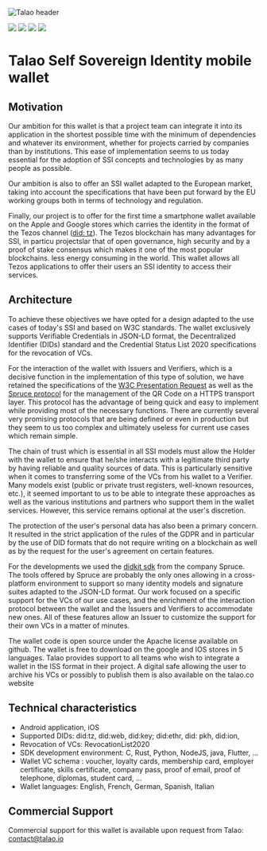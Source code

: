 ![Talao header](https://github.com/TalaoDAO/talao-wallet/blob/dev-talao/Screen%20app%20store%20-%20MASTER.png)


[![](https://img.shields.io/badge/Flutter-1.22.6-blue)](https://flutter.dev/docs/get-started/install) [![](https://img.shields.io/badge/ssi-v0.3-green)](https://www.github.com/spruceid/ssi) [![](https://img.shields.io/badge/DIDKit-v0.3-green)](https://www.github.com/spruceid/didkit) [![](https://img.shields.io/badge/License-Apache--2.0-green)](https://github.com/TalaoDAO/talao-wallet/blob/dev-talao/LICENSE) 

# Talao Self Sovereign Identity mobile wallet

## Motivation 


Our ambition for this wallet is that a project team can integrate it into its application in the shortest possible time with the minimum of dependencies and whatever its environment, whether for projects carried by companies than by institutions. This ease of implementation seems to us today essential for the adoption of SSI concepts and technologies by as many people as possible.  

Our ambition is also to offer an SSI wallet adapted to the European market, taking into account the specifications that have been put forward by the EU working groups both in terms of technology and regulation. 

Finally, our project is to offer for the first time a smartphone wallet available on the Apple and Google stores which carries the identity in the format of the Tezos channel ([did: tz]( https://did-tezos-draft.spruceid.com/ )). The Tezos blockchain has many advantages for SSI, in particu projectslar that of open governance, high security and by a proof of stake consensus which makes it one of the most popular blockchains. less energy consuming in the world. This wallet allows all Tezos applications to offer their users an SSI identity to access their services.
 
## Architecture

To achieve these objectives we have opted for a design adapted to the use cases of today's SSI and based on W3C standards. The wallet exclusively supports Verifiable Credentials in JSON-LD format, the Decentralized Identifier (DIDs) standard and the Credential Status List 2020 specifications for the revocation of VCs.  

For the interaction of the wallet with Issuers and Verifiers, which is a decisive function in the implementation of this type of solution, we have retained the specifications of the [W3C Presentation Request]( https://w3c-ccg.github.io/vp-request-spec/ ) as well as the [Spruce protocol]( https://github.com/spruceid/credible#supported-protocols )  for the management of the QR Code on a HTTPS transport layer. This protocol has the advantage of being quick and easy to implement while providing most of the necessary functions. There are currently several very promising protocols that are being defined or even in production but they seem to us too complex and ultimately useless for current use cases which remain simple.


The chain of trust which is essential in all SSI models must allow the Holder with the wallet to ensure that he/she interacts with a legitimate third party by having reliable and quality sources of data. This is particularly sensitive when it comes to transferring some of the VCs from his wallet to a Verifier. Many models exist (public or private trust registers, well-known resources, etc.), it seemed important to us to be able to integrate these approaches as well as the various institutions and partners who support them in the wallet services. However, this service remains optional at the user's discretion.


The protection of the user's personal data has also been a primary concern. It resulted in the strict application of the rules of the GDPR and in particular by the use of DID formats that do not require writing on a blockchain as well as by the request for the user's agreement on certain features.


For the developments we used the [didkit sdk](https://spruceid.dev/docs/didkit/ ) from the company Spruce. The tools offered by Spruce are probably the only ones allowing in a cross-platform environment to support so many identity models and signature suites adapted to the JSON-LD format. Our work focused on a specific support for the VCs of our use cases, and the enrichment of the interaction protocol between the wallet and the Issuers and Verifiers to accommodate new ones. All of these features allow an Issuer to customize the support for their own VCs in a matter of minutes.


The wallet code is open source under the Apache license available on github. The wallet is free to download on the google and IOS stores in 5 languages. Talao provides support to all teams who wish to integrate a wallet in the ISS format in their project. A digital safe allowing the user to archive his VCs or possibly to publish them is also available on the talao.co website


## Technical characteristics 


* Android application, iOS
* Supported DIDs: did:tz, did:web, did:key; did:ethr, did: pkh, did:ion,  
* Revocation of VCs: RevocationList2020  
* SDK development environment: C, Rust, Python, NodeJS, java, Flutter, ...
* Wallet VC schema : voucher, loyalty cards, membership card, employer certificate, skills certificate, company pass, proof of email, proof of telephone, diplomas, student card, ...  
* Wallet languages: English, French, German, Spanish, Italian  

## Commercial Support

Commercial support for this wallet is available upon request from Talao: contact@talao.io
